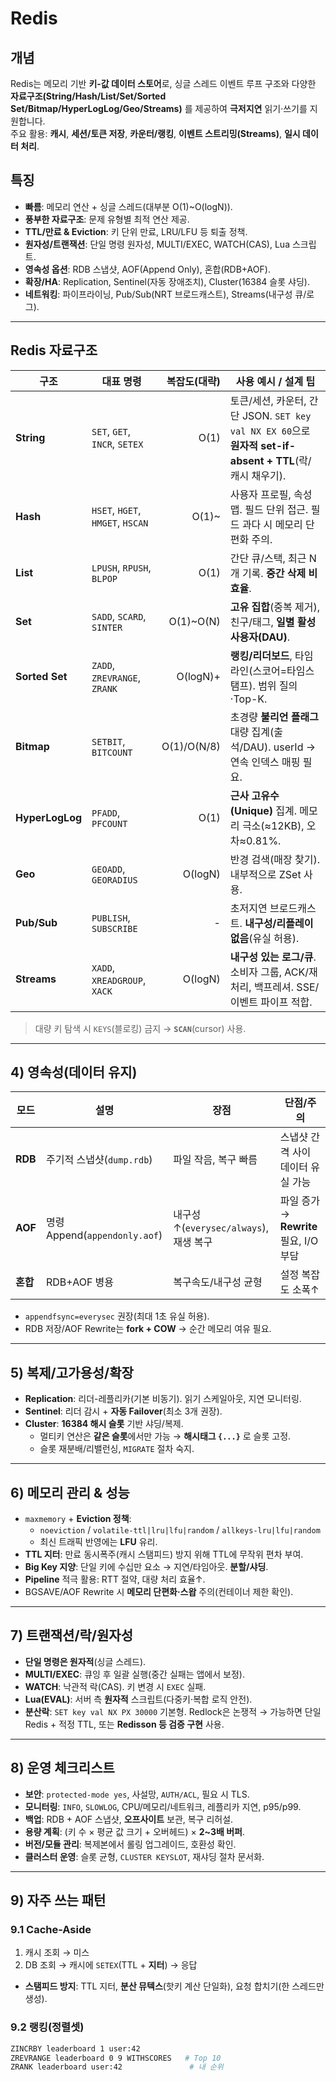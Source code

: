 # Redis

## 개념

Redis는 메모리 기반 **키-값 데이터 스토어**로, 싱글 스레드 이벤트 루프 구조와 다양한 **자료구조(String/Hash/List/Set/Sorted Set/Bitmap/HyperLogLog/Geo/Streams)** 를 제공하여 **극저지연** 읽기·쓰기를 지원합니다.  
주요 활용: **캐시**, **세션/토큰 저장**, **카운터/랭킹**, **이벤트 스트리밍(Streams)**, **일시 데이터 처리**.

## 특징
- **빠름**: 메모리 연산 + 싱글 스레드(대부분 O(1)~O(logN)).
- **풍부한 자료구조**: 문제 유형별 최적 연산 제공.
- **TTL/만료 & Eviction**: 키 단위 만료, LRU/LFU 등 퇴출 정책.
- **원자성/트랜잭션**: 단일 명령 원자성, MULTI/EXEC, WATCH(CAS), Lua 스크립트.
- **영속성 옵션**: RDB 스냅샷, AOF(Append Only), 혼합(RDB+AOF).
- **확장/HA**: Replication, Sentinel(자동 장애조치), Cluster(16384 슬롯 샤딩).
- **네트워킹**: 파이프라이닝, Pub/Sub(NRT 브로드캐스트), Streams(내구성 큐/로그).

---

## Redis 자료구조

| 구조 | 대표 명령 | 복잡도(대략) | 사용 예시 / 설계 팁 |
|---|---|---:|---|
| **String** | `SET`, `GET`, `INCR`, `SETEX` | O(1) | 토큰/세션, 카운터, 간단 JSON. `SET key val NX EX 60`으로 **원자적 set-if-absent + TTL**(락/캐시 채우기). |
| **Hash** | `HSET`, `HGET`, `HMGET`, `HSCAN` | O(1)~ | 사용자 프로필, 속성 맵. 필드 단위 접근. 필드 과다 시 메모리 단편화 주의. |
| **List** | `LPUSH`, `RPUSH`, `BLPOP` | O(1) | 간단 큐/스택, 최근 N개 기록. **중간 삭제 비효율**. |
| **Set** | `SADD`, `SCARD`, `SINTER` | O(1)~O(N) | **고유 집합**(중복 제거), 친구/태그, **일별 활성 사용자(DAU)**. |
| **Sorted Set** | `ZADD`, `ZREVRANGE`, `ZRANK` | O(logN)+ | **랭킹/리더보드**, 타임라인(스코어=타임스탬프). 범위 질의·Top-K. |
| **Bitmap** | `SETBIT`, `BITCOUNT` | O(1)/O(N/8) | 초경량 **불리언 플래그** 대량 집계(출석/DAU). userId → 연속 인덱스 매핑 필요. |
| **HyperLogLog** | `PFADD`, `PFCOUNT` | O(1) | **근사 고유수(Unique)** 집계. 메모리 극소(≈12KB), 오차≈0.81%. |
| **Geo** | `GEOADD`, `GEORADIUS` | O(logN) | 반경 검색(매장 찾기). 내부적으로 ZSet 사용. |
| **Pub/Sub** | `PUBLISH`, `SUBSCRIBE` | - | 초저지연 브로드캐스트. **내구성/리플레이 없음**(유실 허용). |
| **Streams** | `XADD`, `XREADGROUP`, `XACK` | O(logN) | **내구성 있는 로그/큐**. 소비자 그룹, ACK/재처리, 백프레셔. SSE/이벤트 파이프 적합. |

> 대량 키 탐색 시 `KEYS`(블로킹) 금지 → **`SCAN`**(cursor) 사용.

---

## 4) 영속성(데이터 유지)

| 모드 | 설명 | 장점 | 단점/주의 |
|---|---|---|---|
| **RDB** | 주기적 스냅샷(`dump.rdb`) | 파일 작음, 복구 빠름 | 스냅샷 간격 사이 데이터 유실 가능 |
| **AOF** | 명령 Append(`appendonly.aof`) | 내구성↑(`everysec/always`), 재생 복구 | 파일 증가 → **Rewrite** 필요, I/O 부담 |
| **혼합** | RDB+AOF 병용 | 복구속도/내구성 균형 | 설정 복잡도 소폭↑ |

- `appendfsync=everysec` 권장(최대 1초 유실 허용).
- RDB 저장/AOF Rewrite는 **fork + COW** → 순간 메모리 여유 필요.

---

## 5) 복제/고가용성/확장
- **Replication**: 리더-레플리카(기본 비동기). 읽기 스케일아웃, 지연 모니터링.
- **Sentinel**: 리더 감시 + **자동 Failover**(최소 3개 권장).
- **Cluster**: **16384 해시 슬롯** 기반 샤딩/복제.
	- 멀티키 연산은 **같은 슬롯**에서만 가능 → **해시태그 `{...}`** 로 슬롯 고정.
	- 슬롯 재분배/리밸런싱, `MIGRATE` 절차 숙지.

---

## 6) 메모리 관리 & 성능
- `maxmemory` + **Eviction 정책**:
	- `noeviction` / `volatile-ttl|lru|lfu|random` / `allkeys-lru|lfu|random`
	- 최신 트래픽 반영에는 **LFU** 유리.
- **TTL 지터**: 만료 동시폭주(캐시 스탬피드) 방지 위해 TTL에 무작위 편차 부여.
- **Big Key 지양**: 단일 키에 수십만 요소 → 지연/타임아웃. **분할/샤딩**.
- **Pipeline** 적극 활용: RTT 절약, 대량 처리 효율↑.
- BGSAVE/AOF Rewrite 시 **메모리 단편화·스왑** 주의(컨테이너 제한 확인).

---

## 7) 트랜잭션/락/원자성
- **단일 명령은 원자적**(싱글 스레드).
- **MULTI/EXEC**: 큐잉 후 일괄 실행(중간 실패는 앱에서 보정).
- **WATCH**: 낙관적 락(CAS). 키 변경 시 `EXEC` 실패.
- **Lua(EVAL)**: 서버 측 **원자적** 스크립트(다중키·복합 로직 안전).
- **분산락**: `SET key val NX PX 30000` 기본형. Redlock은 논쟁적 → 가능하면 단일 Redis + 적정 TTL, 또는 **Redisson 등 검증 구현** 사용.

---

## 8) 운영 체크리스트
- **보안**: `protected-mode yes`, 사설망, `AUTH/ACL`, 필요 시 TLS.
- **모니터링**: `INFO`, `SLOWLOG`, CPU/메모리/네트워크, 레플리카 지연, p95/p99.
- **백업**: RDB + AOF 스냅샷, **오프사이트** 보관, 복구 리허설.
- **용량 계획**: (키 수 × 평균 값 크기 + 오버헤드) × **2~3배 버퍼**.
- **버전/모듈 관리**: 복제본에서 롤링 업그레이드, 호환성 확인.
- **클러스터 운영**: 슬롯 균형, `CLUSTER KEYSLOT`, 재샤딩 절차 문서화.

---

## 9) 자주 쓰는 패턴

### 9.1 Cache-Aside
1) 캐시 조회 → 미스
2) DB 조회 → 캐시에 `SETEX`(TTL + **지터**) → 응답
- **스탬피드 방지**: TTL 지터, **분산 뮤텍스**(핫키 계산 단일화), 요청 합치기(한 스레드만 생성).

### 9.2 랭킹(정렬셋)
```bash
ZINCRBY leaderboard 1 user:42
ZREVRANGE leaderboard 0 9 WITHSCORES   # Top 10
ZRANK leaderboard user:42               # 내 순위
